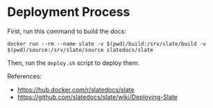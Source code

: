 # Deployment Process

First, run this command to build the docs:

```
docker run --rm --name slate -v $(pwd)/build:/srv/slate/build -v $(pwd)/source:/srv/slate/source slatedocs/slate
```

Then, run the `deploy.sh` script to deploy them.

References:
- https://hub.docker.com/r/slatedocs/slate
- https://github.com/slatedocs/slate/wiki/Deploying-Slate
